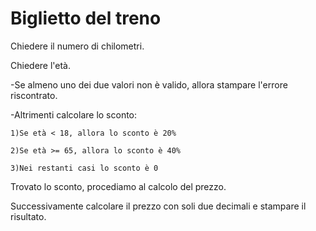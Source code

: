 
# Biglietto del treno

Chiedere il numero di chilometri.

Chiedere l'età.

-Se almeno uno dei due valori non è valido, allora stampare l'errore riscontrato.

-Altrimenti calcolare lo sconto:

    1)Se età < 18, allora lo sconto è 20%

    2)Se età >= 65, allora lo sconto è 40%

    3)Nei restanti casi lo sconto è 0

  Trovato lo sconto, procediamo al calcolo del prezzo.

  Successivamente calcolare il prezzo con soli due decimali e stampare il risultato.



